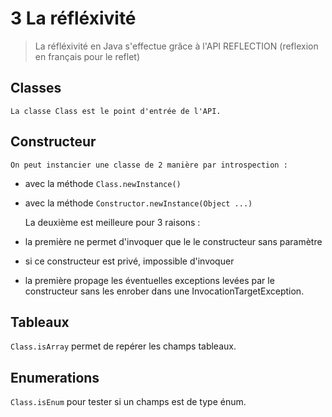 # 3 La réfléxivité

> La réfléxivité en Java s'effectue grâce à l'API REFLECTION (reflexion en 
> français pour le reflet)

## Classes

    La classe Class est le point d'entrée de l'API. 

<!-- TODO Ecrire le cours qui est sur papier actuellement -->

## Constructeur

    On peut instancier une classe de 2 manière par introspection :

* avec la méthode `Class.newInstance()`
* avec la méthode `Constructor.newInstance(Object ...)`

    La deuxième est meilleure pour 3 raisons :

* la première ne permet d'invoquer que le le constructeur sans paramètre
* si ce constructeur est privé, impossible d'invoquer
* la première propage les éventuelles exceptions levées par le constructeur
sans les enrober dans une InvocationTargetException.

## Tableaux

`Class.isArray` permet de repérer les champs tableaux.

## Enumerations

`Class.isEnum` pour tester si un champs est de type énum.